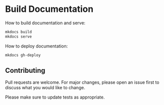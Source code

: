 # Build Documentation

How to build documentation and serve:

```bash title="Run mkdocs locally"
mkdocs build
mkdocs serve 
```

How to deploy documentation:

```bash title="Deploy to gh-pages branch"
mkdocs gh-deploy
```

## Contributing

Pull requests are welcome. For major changes, please open an issue first to discuss what you would like to change.

Please make sure to update tests as appropriate.
